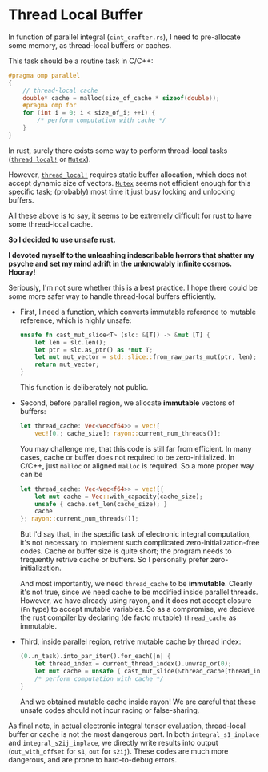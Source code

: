 # Thread Local Buffer

In function of parallel integral (`cint_crafter.rs`), I need to pre-allocate some memory, as thread-local buffers or caches.

This task should be a routine task in C/C++:
```C++
#pragma omp parallel
{
    // thread-local cache
    double* cache = malloc(size_of_cache * sizeof(double));
    #pragma omp for
    for (int i = 0; i < size_of_i; ++i) {
        /* perform computation with cache */
    }
}
```

In rust, surely there exists some way to perform thread-local tasks
([`thread_local!`](https://doc.rust-lang.org/std/macro.thread_local.html)
or [`Mutex`](https://doc.rust-lang.org/std/sync/struct.Mutex.html)).

However, [`thread_local!`](https://doc.rust-lang.org/std/macro.thread_local.html) requires static buffer allocation,
which does not accept dynamic size of vectors. [`Mutex`](https://doc.rust-lang.org/std/sync/struct.Mutex.html) seems
not efficient enough for this specific task; (probably) most time it just busy locking and unlocking buffers.

All these above is to say, it seems to be extremely difficult for rust to have some thread-local cache.

**So I decided to use unsafe rust.**

**I devoted myself to the unleashing indescribable horrors that shatter my psyche and set my mind adrift in the unknowably infinite cosmos. Hooray!**

Seriously, I'm not sure whether this is a best practice. I hope there could be some more safer way to handle
thread-local buffers efficiently.

- First, I need a function, which converts immutable reference to mutable reference, which is highly unsafe:
    ```rust
    unsafe fn cast_mut_slice<T> (slc: &[T]) -> &mut [T] {
        let len = slc.len();
        let ptr = slc.as_ptr() as *mut T;
        let mut mut_vector = std::slice::from_raw_parts_mut(ptr, len);
        return mut_vector;
    }
    ```
    This function is deliberately not public.

- Second, before parallel region, we allocate **immutable** vectors of buffers:
    ```rust
    let thread_cache: Vec<Vec<f64>> = vec![
        vec![0.; cache_size]; rayon::current_num_threads()];
    ```
    You may challenge me, that this code is still far from efficient.
    In many cases, cache or buffer does not required to be zero-initialized. In C/C++, just `malloc` or
    aligned `malloc` is required. So a more proper way can be
    ```rust
    let thread_cache: Vec<Vec<f64>> = vec![{
        let mut cache = Vec::with_capacity(cache_size);
        unsafe { cache.set_len(cache_size); }
        cache
    }; rayon::current_num_threads()];
    ```
    But I'd say that, in the specific task of electronic integral computation, it's not necessary to
    implement such complicated zero-initialization-free codes.
    Cache or buffer size is quite short; the program needs to frequently retrive cache or buffers.
    So I personally prefer zero-initialization.

    And most importantly, we need `thread_cache` to be **immutable**. Clearly it's not true, since
    we need cache to be modified inside parallel threads. However, we have already using rayon, and
    it does not accept closure (`Fn` type) to accept mutable variables. So as a compromise, we
    decieve the rust compiler by declaring (de facto mutable) `thread_cache` as immutable.

- Third, inside parallel region, retrive mutable cache by thread index:
    ```rust
    (0..n_task).into_par_iter().for_each(|n| {
        let thread_index = current_thread_index().unwrap_or(0);
        let mut cache = unsafe { cast_mut_slice(&thread_cache[thread_index]) };
        /* perform computation with cache */
    }
    ```
    And we obtained mutable cache inside rayon!
    We are careful that these unsafe codes should not incur racing or false-sharing.

As final note, in actual electronic integral tensor evaluation, thread-local buffer or cache is not the
most dangerous part. In both `integral_s1_inplace` and `integral_s2ij_inplace`, we directly write results
into output (`out_with_offset` for `s1`, `out` for `s2ij`). These codes are much more dangerous, and are
prone to hard-to-debug errors.
